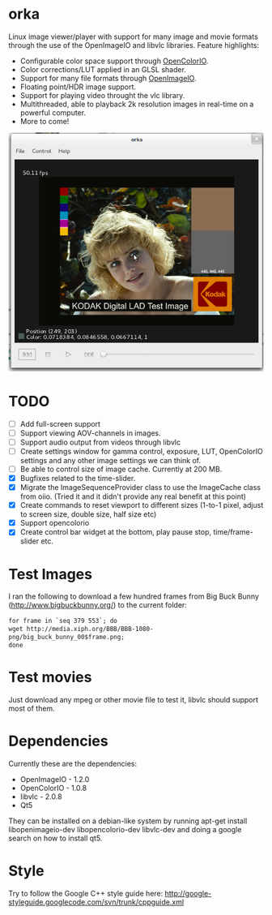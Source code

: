 orka
====

Linux image viewer/player with support for many image and movie formats through the use of the OpenImageIO and libvlc libraries.
Feature highlights:
- Configurable color space support through [OpenColorIO](http://opencolorio.org/).
- Color corrections/LUT applied in an GLSL shader.
- Support for many file formats through [OpenImageIO](http://openimageio.org/).
- Floating point/HDR image support.
- Support for playing video throught the vlc library.
- Multithreaded, able to playback 2k resolution images in real-time on a powerful computer.
- More to come!

![Screenshot](orka_screenshot.png)

TODO
====
- [ ] Add full-screen support
- [ ] Support viewing AOV-channels in images.
- [ ] Support audio output from videos through libvlc
- [ ] Create settings window for gamma control, exposure, LUT, OpenColorIO settings and any other image settings we can think of.
- [ ] Be able to control size of image cache. Currently at 200 MB.
- [x] Bugfixes related to the time-slider.
- [x] Migrate the ImageSequenceProvider class to use the ImageCache class from oiio. (Tried it and it didn't provide any real benefit at this point)
- [x] Create commands to reset viewport to different sizes (1-to-1 pixel, adjust to screen size, double size, half size etc)
- [x] Support opencolorio
- [x] Create control bar widget at the bottom, play pause stop, time/frame-slider etc.

Test Images
====
I ran the following to download a few hundred frames from Big Buck Bunny (http://www.bigbuckbunny.org/) to the current folder:
```
for frame in `seq 379 553`; do 
wget http://media.xiph.org/BBB/BBB-1080-png/big_buck_bunny_00$frame.png; 
done
```

Test movies
====
Just download any mpeg or other movie file to test it, libvlc should support most of them.

Dependencies
====
Currently these are the dependencies:
- OpenImageIO - 1.2.0
- OpenColorIO - 1.0.8
- libvlc - 2.0.8
- Qt5

They can be installed on a debian-like system by running
apt-get install libopenimageio-dev libopencolorio-dev libvlc-dev
and
doing a google search on how to install qt5.

Style
====
Try to follow the Google C++ style guide here:
http://google-styleguide.googlecode.com/svn/trunk/cppguide.xml
